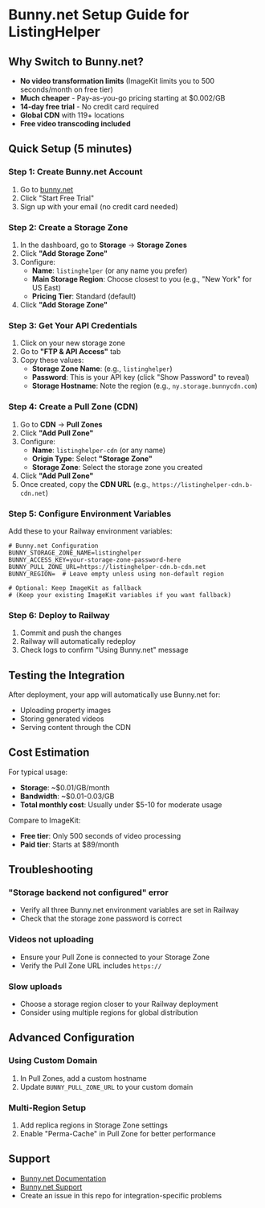 # Bunny.net Setup Guide for ListingHelper

## Why Switch to Bunny.net?

- **No video transformation limits** (ImageKit limits you to 500 seconds/month on free tier)
- **Much cheaper** - Pay-as-you-go pricing starting at $0.002/GB
- **14-day free trial** - No credit card required
- **Global CDN** with 119+ locations
- **Free video transcoding included**

## Quick Setup (5 minutes)

### Step 1: Create Bunny.net Account

1. Go to [bunny.net](https://bunny.net)
2. Click "Start Free Trial"
3. Sign up with your email (no credit card needed)

### Step 2: Create a Storage Zone

1. In the dashboard, go to **Storage** → **Storage Zones**
2. Click **"Add Storage Zone"**
3. Configure:
   - **Name**: `listinghelper` (or any name you prefer)
   - **Main Storage Region**: Choose closest to you (e.g., "New York" for US East)
   - **Pricing Tier**: Standard (default)
4. Click **"Add Storage Zone"**

### Step 3: Get Your API Credentials

1. Click on your new storage zone
2. Go to **"FTP & API Access"** tab
3. Copy these values:
   - **Storage Zone Name**: (e.g., `listinghelper`)
   - **Password**: This is your API key (click "Show Password" to reveal)
   - **Storage Hostname**: Note the region (e.g., `ny.storage.bunnycdn.com`)

### Step 4: Create a Pull Zone (CDN)

1. Go to **CDN** → **Pull Zones**
2. Click **"Add Pull Zone"**
3. Configure:
   - **Name**: `listinghelper-cdn` (or any name)
   - **Origin Type**: Select **"Storage Zone"**
   - **Storage Zone**: Select the storage zone you created
4. Click **"Add Pull Zone"**
5. Once created, copy the **CDN URL** (e.g., `https://listinghelper-cdn.b-cdn.net`)

### Step 5: Configure Environment Variables

Add these to your Railway environment variables:

```env
# Bunny.net Configuration
BUNNY_STORAGE_ZONE_NAME=listinghelper
BUNNY_ACCESS_KEY=your-storage-zone-password-here
BUNNY_PULL_ZONE_URL=https://listinghelper-cdn.b-cdn.net
BUNNY_REGION=  # Leave empty unless using non-default region

# Optional: Keep ImageKit as fallback
# (Keep your existing ImageKit variables if you want fallback)
```

### Step 6: Deploy to Railway

1. Commit and push the changes
2. Railway will automatically redeploy
3. Check logs to confirm "Using Bunny.net" message

## Testing the Integration

After deployment, your app will automatically use Bunny.net for:
- Uploading property images
- Storing generated videos
- Serving content through the CDN

## Cost Estimation

For typical usage:
- **Storage**: ~$0.01/GB/month
- **Bandwidth**: ~$0.01-0.03/GB
- **Total monthly cost**: Usually under $5-10 for moderate usage

Compare to ImageKit:
- **Free tier**: Only 500 seconds of video processing
- **Paid tier**: Starts at $89/month

## Troubleshooting

### "Storage backend not configured" error
- Verify all three Bunny.net environment variables are set in Railway
- Check that the storage zone password is correct

### Videos not uploading
- Ensure your Pull Zone is connected to your Storage Zone
- Verify the Pull Zone URL includes `https://`

### Slow uploads
- Choose a storage region closer to your Railway deployment
- Consider using multiple regions for global distribution

## Advanced Configuration

### Using Custom Domain
1. In Pull Zones, add a custom hostname
2. Update `BUNNY_PULL_ZONE_URL` to your custom domain

### Multi-Region Setup
1. Add replica regions in Storage Zone settings
2. Enable "Perma-Cache" in Pull Zone for better performance

## Support

- [Bunny.net Documentation](https://docs.bunny.net)
- [Bunny.net Support](https://support.bunny.net)
- Create an issue in this repo for integration-specific problems